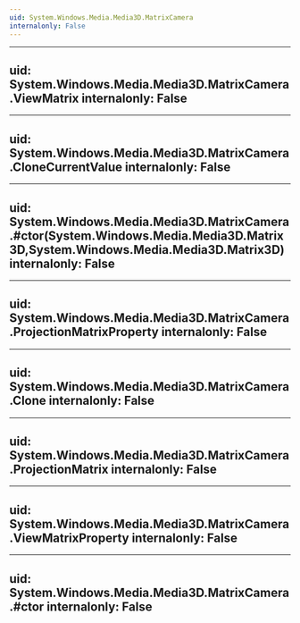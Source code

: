 ```yaml
---
uid: System.Windows.Media.Media3D.MatrixCamera
internalonly: False
---
```


---
uid: System.Windows.Media.Media3D.MatrixCamera.ViewMatrix
internalonly: False
---

---
uid: System.Windows.Media.Media3D.MatrixCamera.CloneCurrentValue
internalonly: False
---

---
uid: System.Windows.Media.Media3D.MatrixCamera.#ctor(System.Windows.Media.Media3D.Matrix3D,System.Windows.Media.Media3D.Matrix3D)
internalonly: False
---

---
uid: System.Windows.Media.Media3D.MatrixCamera.ProjectionMatrixProperty
internalonly: False
---

---
uid: System.Windows.Media.Media3D.MatrixCamera.Clone
internalonly: False
---

---
uid: System.Windows.Media.Media3D.MatrixCamera.ProjectionMatrix
internalonly: False
---

---
uid: System.Windows.Media.Media3D.MatrixCamera.ViewMatrixProperty
internalonly: False
---

---
uid: System.Windows.Media.Media3D.MatrixCamera.#ctor
internalonly: False
---
